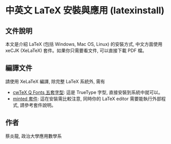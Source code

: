 # 中英文 LaTeX 安裝與應用 (latexinstall)

## 文件說明
本文是介紹 LaTeX (包括 Windows, Mac OS, Linux) 的安裝方式, 中文方面使用 xeCJK (XeLaTeX) 套件。如果你只需要看文件, 可以直接下載 PDF 檔。

## 編譯文件
請使用 XeLaTeX 編譯, 除完整 LaTeX 系統外, 需有

- [cwTeX Q Fonts 五套字型](https://code.google.com/p/cwtex-q-fonts/): 這是 TrueType 字型, 直接安裝到系統中就可以。
- [minted 套件](https://github.com/gpoore/minted): 這在安裝需比較注意, 同時你的 LaTeX editor 需要能執行外部程式, 請參考套件說明。

## 作者
蔡炎龍, 政治大學應用數學系